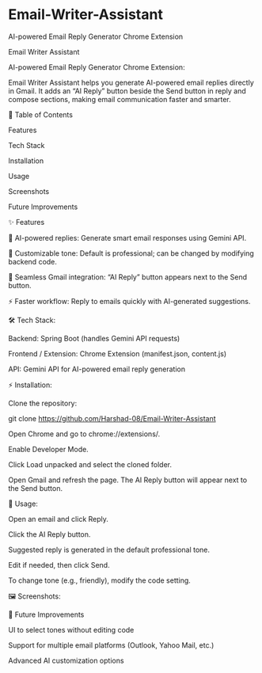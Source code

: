 # Email-Writer-Assistant
AI-powered Email Reply Generator Chrome Extension


Email Writer Assistant 

AI-powered Email Reply Generator Chrome Extension:

Email Writer Assistant helps you generate AI-powered email replies directly in Gmail. It adds an “AI Reply” button beside the Send button in reply and compose sections, making email communication faster and smarter.

📌 Table of Contents

Features

Tech Stack

Installation

Usage

Screenshots

Future Improvements

✨ Features

🤖 AI-powered replies: Generate smart email responses using Gemini API.

🎨 Customizable tone: Default is professional; can be changed by modifying backend code.

📌 Seamless Gmail integration: “AI Reply” button appears next to the Send button.

⚡ Faster workflow: Reply to emails quickly with AI-generated suggestions.


🛠️ Tech Stack:

Backend: Spring Boot (handles Gemini API requests)

Frontend / Extension: Chrome Extension (manifest.json, content.js)

API: Gemini API for AI-powered email reply generation


⚡ Installation:

Clone the repository:

git clone https://github.com/Harshad-08/Email-Writer-Assistant


Open Chrome and go to chrome://extensions/.

Enable Developer Mode.

Click Load unpacked and select the cloned folder.

Open Gmail and refresh the page. The AI Reply button will appear next to the Send button.


📨 Usage:

Open an email and click Reply.

Click the AI Reply button.

Suggested reply is generated in the default professional tone.

Edit if needed, then click Send.

To change tone (e.g., friendly), modify the code setting.


🖼️ Screenshots:




🌟 Future Improvements

UI to select tones without editing code

Support for multiple email platforms (Outlook, Yahoo Mail, etc.)

Advanced AI customization options
